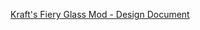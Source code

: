 [Kraft's Fiery Glass Mod - Design Document](https://docs.google.com/document/d/1UzgPJHvsAK2eMdnUiIKuJupHsltx2bh5t1ku8DDr7Ik/edit?usp=sharing)
